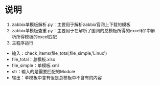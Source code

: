 # 说明
1. zabbix单模板解析.py：主要用于解析zabbix官网上下载的模板
2. zabbix单模板查重.py：主要用于在解析了国网的总模板所得的excel和1中解析所得模板的excel匹配
3. 主程序运行
- 输入：check_items(file_total,file_simple,'Linux')
- file_total：总模板.xlsx
- file_simple：单模板.xml
- str：输入的是需要匹配的Module
- 输出：单模板中含有但是总模板中不含有的内容